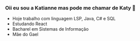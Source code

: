 ### Oii eu sou a Katianne mas pode me chamar de Katy  👋

- Hoje trabalho com linguagem LSP, Java, C# e SQL
- Estudando React 
- Bacharel em Sistemas de Informação
- Mãe do Gael

